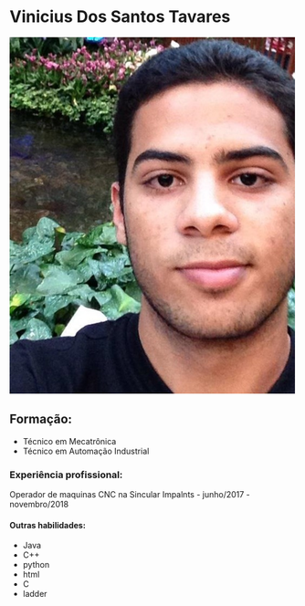 
<!DOCTYPE html>
<html lang="pt-br">
  <head>
    <title>Vinicius Tavares</title>
    <meta charset = "UTF-8">
    <link rel="stylesheet" href="pag.css"/>
  </head>
  <body>
    <h1>
      Vinicius Dos Santos Tavares
    </h1>
    <a href=" http://lattes.cnpq.br/9894478796922587">
    <img src="eu.jpg" alt="Italian Trulli">
    </a>
    <h2>Formação:</h2>
    <ul id="formacao">
      <li>Técnico em Mecatrônica</li>
      <li>Técnico em Automação Industrial</li>
    </ul>
    <h3>Experiência profissional:</h3>
    <p>Operador de maquinas CNC na Sincular Impalnts - junho/2017 - novembro/2018</p>
    <h4>Outras habilidades:</h4>
    <ul id="habilidades">
      <li>Java</li>
      <li>C++</li>
      <li>python</li>
      <li>html</li>
      <li>C</li>
      <li>ladder</li>
    </ul>
  </body>
</html>
